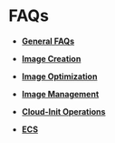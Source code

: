 # FAQs<a name="EN-US_TOPIC_0030713202"></a>

-   **[General FAQs](general-faqs.md)**  

-   **[Image Creation](image-creation.md)**  

-   **[Image Optimization](image-optimization.md)**  

-   **[Image Management](image-management.md)**  

-   **[Cloud-Init Operations](cloud-init-operations.md)**  

-   **[ECS](ecs.md)**  


